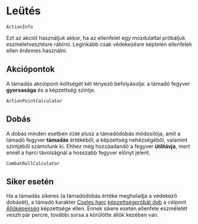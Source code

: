 # Leütés

`ActionInfo`

Ezt az akciót használjuk akkor, ha az ellenfelet egy mozdulattal próbáljuk eszméletvesztésre rábírni. Leginkább csak védekezésre képtelen ellenfelek ellen érdemes használni.

## Akciópontok

A támadás akciópont-költségét két tényező befolyásolja: a támadó fegyver **gyorsasága** és a képzettség szintje.

`ActionPointCalculator`

## Dobás

A dobás minden esetben `d100` plusz a támadódobás módosítója, amit a támadó fegyver **támadás** értékéből, a képzettség nehézségéből, valamint szintjéből számolunk ki. Ehhez még hozzáadandó a fegyver **ütőtávja**, mert ennél a harci távolságnál a hosszabb fegyver előnyt jelent.

`CombatRollCalculator`

## Siker esetén

Ha a támadás sikeres (a támadódobás értéke meghaladja a védekező dobásét), a támadó karakter [Cseles harc](skill:trick_fighting) [képzettségpróbát dob](rule:skill_check) a célpont [Állóképesség](skill:endurance) képzettsége ellen. Ennek sikere esetén ellenfele eszméletét veszti pár percre, további sorsa a körülötte állók kezében van.
